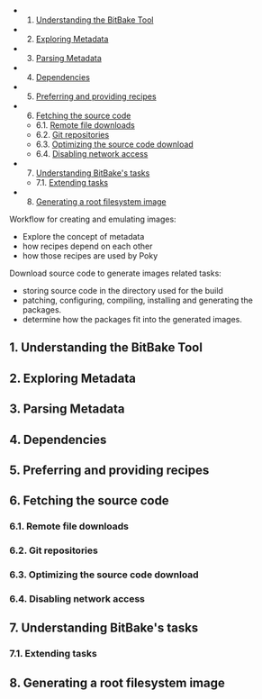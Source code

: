 <!-- vscode-markdown-toc -->
* 1. [Understanding the BitBake Tool](#UnderstandingtheBitBakeTool)
* 2. [Exploring Metadata](#ExploringMetadata)
* 3. [Parsing Metadata](#ParsingMetadata)
* 4. [Dependencies](#Dependencies)
* 5. [Preferring and providing recipes](#Preferringandprovidingrecipes)
* 6. [Fetching the source code](#Fetchingthesourcecode)
	* 6.1. [Remote file downloads](#Remotefiledownloads)
	* 6.2. [Git repositories](#Gitrepositories)
	* 6.3. [Optimizing the source code download](#Optimizingthesourcecodedownload)
	* 6.4. [Disabling network access](#Disablingnetworkaccess)
* 7. [Understanding BitBake's tasks](#UnderstandingBitBakestasks)
	* 7.1. [Extending tasks](#Extendingtasks)
* 8. [Generating a root filesystem image](#Generatingarootfilesystemimage)

<!-- vscode-markdown-toc-config
	numbering=true
	autoSave=true
	/vscode-markdown-toc-config -->
<!-- /vscode-markdown-toc -->

Workflow for creating and emulating images:
- Explore the concept of metadata
- how recipes depend on each other
- how those recipes are used by Poky

 Download source code to generate images related tasks:
 - storing source code in the directory used for the build
 - patching, configuring, compiling, installing and generating the packages.
 - determine how the packages fit into the generated images.

##  1. <a name='UnderstandingtheBitBakeTool'></a>Understanding the BitBake Tool

##  2. <a name='ExploringMetadata'></a>Exploring Metadata

##  3. <a name='ParsingMetadata'></a>Parsing Metadata

##  4. <a name='Dependencies'></a>Dependencies

##  5. <a name='Preferringandprovidingrecipes'></a>Preferring and providing recipes

##  6. <a name='Fetchingthesourcecode'></a>Fetching the source code

###  6.1. <a name='Remotefiledownloads'></a>Remote file downloads

###  6.2. <a name='Gitrepositories'></a>Git repositories

###  6.3. <a name='Optimizingthesourcecodedownload'></a>Optimizing the source code download

###  6.4. <a name='Disablingnetworkaccess'></a>Disabling network access

##  7. <a name='UnderstandingBitBakestasks'></a>Understanding BitBake's tasks

###  7.1. <a name='Extendingtasks'></a>Extending tasks

##  8. <a name='Generatingarootfilesystemimage'></a>Generating a root filesystem image